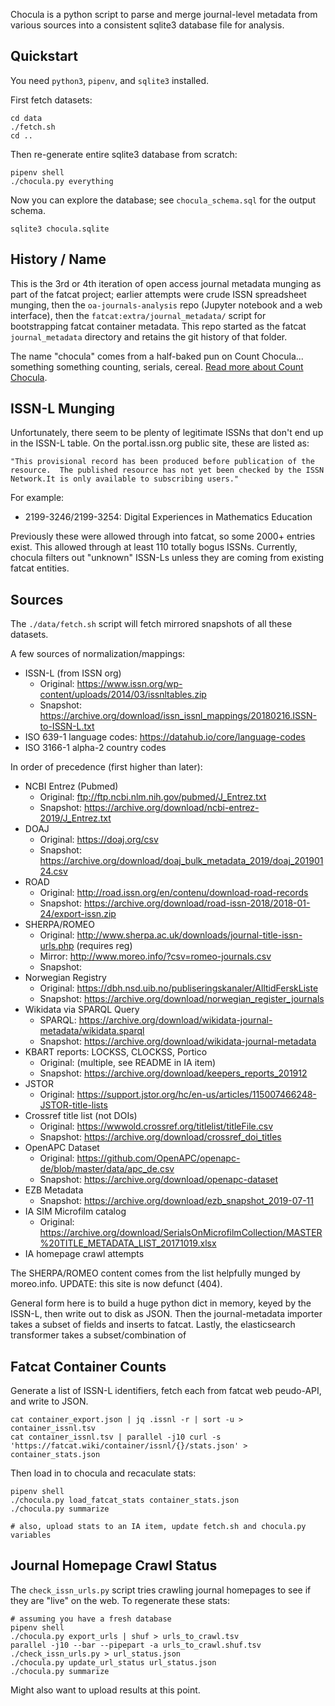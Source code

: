 
Chocula is a python script to parse and merge journal-level metadata from
various sources into a consistent sqlite3 database file for analysis.

## Quickstart

You need `python3`, `pipenv`, and `sqlite3` installed.

First fetch datasets:

    cd data
    ./fetch.sh
    cd ..

Then re-generate entire sqlite3 database from scratch:

    pipenv shell
    ./chocula.py everything

Now you can explore the database; see `chocula_schema.sql` for the output schema.

    sqlite3 chocula.sqlite

## History / Name

This is the 3rd or 4th iteration of open access journal metadata munging as
part of the fatcat project; earlier attempts were crude ISSN spreadsheet
munging, then the `oa-journals-analysis` repo (Jupyter notebook and a web
interface), then the `fatcat:extra/journal_metadata/` script for bootstrapping
fatcat container metadata. This repo started as the fatcat `journal_metadata`
directory and retains the git history of that folder.

The name "chocula" comes from a half-baked pun on Count Chocula... something
something counting, serials, cereal.
[Read more about Count Chocula](https://teamyacht.com/ernstchoukula.com/Ernst-Choukula.html).


## ISSN-L Munging

Unfortunately, there seem to be plenty of legitimate ISSNs that don't end up in
the ISSN-L table. On the portal.issn.org public site, these are listed as:

    "This provisional record has been produced before publication of the
    resource.  The published resource has not yet been checked by the ISSN
    Network.It is only available to subscribing users."

For example:

- 2199-3246/2199-3254: Digital Experiences in Mathematics Education

Previously these were allowed through into fatcat, so some 2000+ entries exist.
This allowed through at least 110 totally bogus ISSNs. Currently, chocula
filters out "unknown" ISSN-Ls unless they are coming from existing fatcat
entities.


## Sources

The `./data/fetch.sh` script will fetch mirrored snapshots of all these
datasets.

A few sources of normalization/mappings:

- ISSN-L (from ISSN org)
    - Original: <https://www.issn.org/wp-content/uploads/2014/03/issnltables.zip>
    - Snapshot: <https://archive.org/download/issn_issnl_mappings/20180216.ISSN-to-ISSN-L.txt>
- ISO 639-1 language codes: https://datahub.io/core/language-codes
- ISO 3166-1 alpha-2 country codes

In order of precedence (first higher than later):

- NCBI Entrez (Pubmed)
    - Original: <ftp://ftp.ncbi.nlm.nih.gov/pubmed/J_Entrez.txt>
    - Snapshot: <https://archive.org/download/ncbi-entrez-2019/J_Entrez.txt>
- DOAJ
    - Original: <https://doaj.org/csv>
    - Snapshot: <https://archive.org/download/doaj_bulk_metadata_2019/doaj_20190124.csv>
- ROAD
    - Original: <http://road.issn.org/en/contenu/download-road-records>
    - Snapshot: <https://archive.org/download/road-issn-2018/2018-01-24/export-issn.zip>
- SHERPA/ROMEO
    - Original: <http://www.sherpa.ac.uk/downloads/journal-title-issn-urls.php> (requires reg)
    - Mirror: <http://www.moreo.info/?csv=romeo-journals.csv>
    - Snapshot:
- Norwegian Registry
    - Original: <https://dbh.nsd.uib.no/publiseringskanaler/AlltidFerskListe>
    - Snapshot: <https://archive.org/download/norwegian_register_journals>
- Wikidata via SPARQL Query
    - SPARQL: <https://archive.org/download/wikidata-journal-metadata/wikidata.sparql>
    - Snapshot: <https://archive.org/download/wikidata-journal-metadata>
- KBART reports: LOCKSS, CLOCKSS, Portico
    - Original: (multiple, see README in IA item)
    - Snapshot: <https://archive.org/download/keepers_reports_201912>
- JSTOR
    - Original: <https://support.jstor.org/hc/en-us/articles/115007466248-JSTOR-title-lists>
- Crossref title list (not DOIs)
    - Original: <https://wwwold.crossref.org/titlelist/titleFile.csv>
    - Snapshot: <https://archive.org/download/crossref_doi_titles>
- OpenAPC Dataset
    - Original: <https://github.com/OpenAPC/openapc-de/blob/master/data/apc_de.csv>
    - Snapshot: <https://archive.org/download/openapc-dataset>
- EZB Metadata
    - Snapshot: <https://archive.org/download/ezb_snapshot_2019-07-11>
- IA SIM Microfilm catalog
    - Original: <https://archive.org/download/SerialsOnMicrofilmCollection/MASTER%20TITLE_METADATA_LIST_20171019.xlsx>
- IA homepage crawl attempts

The SHERPA/ROMEO content comes from the list helpfully munged by moreo.info.
UPDATE: this site is now defunct (404).

General form here is to build a huge python dict in memory, keyed by the
ISSN-L, then write out to disk as JSON. Then the journal-metadata importer
takes a subset of fields and inserts to fatcat. Lastly, the elasticsearch
transformer takes a subset/combination of 

## Fatcat Container Counts

Generate a list of ISSN-L identifiers, fetch each from fatcat web peudo-API, and write to JSON.

    cat container_export.json | jq .issnl -r | sort -u > container_issnl.tsv
    cat container_issnl.tsv | parallel -j10 curl -s 'https://fatcat.wiki/container/issnl/{}/stats.json' > container_stats.json

Then load in to chocula and recaculate stats:

    pipenv shell
    ./chocula.py load_fatcat_stats container_stats.json
    ./chocula.py summarize

    # also, upload stats to an IA item, update fetch.sh and chocula.py variables

## Journal Homepage Crawl Status

The `check_issn_urls.py` script tries crawling journal homepages to see if they
are "live" on the web. To regenerate these stats:

    # assuming you have a fresh database
    pipenv shell
    ./chocula.py export_urls | shuf > urls_to_crawl.tsv
    parallel -j10 --bar --pipepart -a urls_to_crawl.shuf.tsv ./check_issn_urls.py > url_status.json
    ./chocula.py update_url_status url_status.json
    ./chocula.py summarize

Might also want to upload results at this point.

